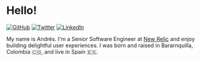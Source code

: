 # Hello!

[![GitHub](https://img.shields.io/badge/GitHub-%40andresroberto-239a3b.svg)](https://github.com/andresroberto)
[![Twitter](https://img.shields.io/badge/Twitter-%40andresrobertoru-58a1f2.svg)](https://twitter.com/andresrobertoru)
[![LinkedIn](https://img.shields.io/badge/LinkedIn-andresroberto-0c66c3.svg)](https://www.linkedin.com/in/andresroberto/)

My name is Andrés. I'm a Senior Software Engineer at [New Relic](https://newrelic.com) and enjoy building delightful user experiences. I was born and raised in Bararnquilla, Colombia 🇨🇴, and live in Spain 🇪🇸.
